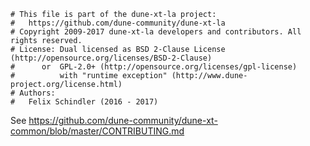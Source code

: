 ```
# This file is part of the dune-xt-la project:
#   https://github.com/dune-community/dune-xt-la
# Copyright 2009-2017 dune-xt-la developers and contributors. All rights reserved.
# License: Dual licensed as BSD 2-Clause License (http://opensource.org/licenses/BSD-2-Clause)
#      or  GPL-2.0+ (http://opensource.org/licenses/gpl-license)
#          with "runtime exception" (http://www.dune-project.org/license.html)
# Authors:
#   Felix Schindler (2016 - 2017)
```

See https://github.com/dune-community/dune-xt-common/blob/master/CONTRIBUTING.md
